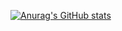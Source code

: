 [![Anurag's GitHub stats](https://github-readme-stats.vercel.app/api?username=jardelprad0)](https://github.com/anuraghazra/github-readme-stats)
